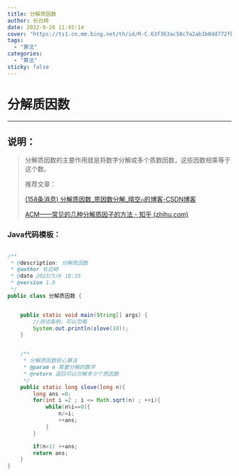 ```yaml
---
title: 分解质因数
author: 长白崎
date: 2022-9-28 11:45:14
cover: "https://ts1.cn.mm.bing.net/th/id/R-C.63f363ac58c7a2ab1b0dd772fb10c0af?rik=2KkL%2f5xzD3yihA&riu=http%3a%2f%2fimage.zzd.sm.cn%2f9616253699793162824.jpg%3fid%3d0&ehk=S7t%2fWpNOqZMLEdmU7BZVsOjYMnBPanTPaxoUBKpIgaE%3d&risl=&pid=ImgRaw&r=0"
tags:
  - "算法"
categories:
  - "算法"
sticky: false
---
```




# 分解质因数

---

## 说明：

> 分解质因数的主要作用就是将数字分解成多个质数因数，这些因数相乘等于这个数。
>
> 推荐文章：
>
> [(158条消息) 分解质因数_质因数分解_晴空๓的博客-CSDN博客](https://blog.csdn.net/qq_41575507/article/details/115417602)
>
> [ACM——常见的几种分解质因子的方法 - 知乎 (zhihu.com)](https://zhuanlan.zhihu.com/p/591377294)
>
> 

### Java代码模板：

```java

/**
 * @description: 分解质因数
 * @author 长白崎
 * @date 2023/5/6 10:33
 * @version 1.0
 */
public class 分解质因数 {


    public static void main(String[] args) {
        //测试条例，可以忽略
        System.out.println(slove(10));
    }


    /**
     * 分解质因数核心算法
     * @param n 需要分解的数字
     * @return 返回可以分解多少个质因数
     */
    public static long slove(long n){
        long ans =0;
        for(int i =2 ; i <= Math.sqrt(n) ; ++i){
            while(n%i==0){
                n/=i;
                ++ans;
            }
        }

        if(n>1) ++ans;
        return ans;
    }
}
